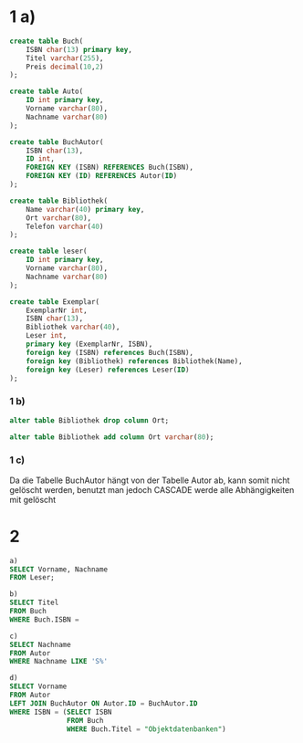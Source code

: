 # 1 a)
```sql
create table Buch(
	ISBN char(13) primary key,
	Titel varchar(255),
	Preis decimal(10,2)
);

create table Auto(
	ID int primary key,
	Vorname varchar(80), 
	Nachname varchar(80)
);

create table BuchAutor(
	ISBN char(13),
	ID int,
	FOREIGN KEY (ISBN) REFERENCES Buch(ISBN),
	FOREIGN KEY (ID) REFERENCES Autor(ID)
);

create table Bibliothek(
	Name varchar(40) primary key,
	Ort varchar(80),
	Telefon varchar(40)
);

create table leser(
	ID int primary key,
	Vorname varchar(80),
	Nachname varchar(80)
);

create table Exemplar(
	ExemplarNr int, 
	ISBN char(13),
	Bibliothek varchar(40),
	Leser int,
	primary key (ExemplarNr, ISBN),
	foreign key (ISBN) references Buch(ISBN),
	foreign key (Bibliothek) references Bibliothek(Name),
	foreign key (Leser) references Leser(ID)
);
```

### 1 b)
```sql
alter table Bibliothek drop column Ort;

alter table Bibliothek add column Ort varchar(80);
```

### 1 c)
Da die Tabelle BuchAutor hängt von der Tabelle Autor ab, kann somit nicht gelöscht werden, benutzt man jedoch CASCADE werde alle Abhängigkeiten mit gelöscht

# 2
```sql
a)
SELECT Vorname, Nachname
FROM Leser;

b) 
SELECT Titel
FROM Buch
WHERE Buch.ISBN = 

c)
SELECT Nachname
FROM Autor
WHERE Nachname LIKE 'S%'

d)
SELECT Vorname
FROM Autor
LEFT JOIN BuchAutor ON Autor.ID = BuchAutor.ID
WHERE ISBN = (SELECT ISBN
			  FROM Buch
			  WHERE Buch.Titel = "Objektdatenbanken")

```
